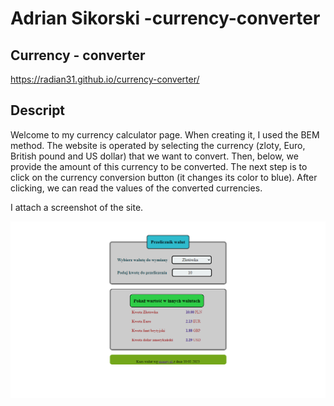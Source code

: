 # Adrian Sikorski -currency-converter
## Currency - converter
https://radian31.github.io/currency-converter/

## Descript

Welcome to my currency calculator page. When creating it, I used the BEM method.
The website is operated by selecting the currency (zloty, Euro, British pound and US dollar) that we want to convert. Then, below, we provide the amount of this currency to be converted. The next step is to click on the currency conversion button (it changes its color to blue). After clicking, we can read the values of the converted currencies.

I attach a screenshot of the site.

![screen](image/screen.png)


